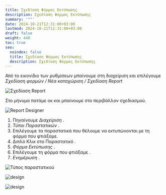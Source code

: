 ```yaml
---
title: Σχεδίαση Φόρμας Εκτύπωσης
description: Σχεδίαση Φόρμας Εκτύπωσης
summary: '""'
date: 2024-10-21T12:31:00+03:00
lastmod: 2024-10-21T12:31:00+03:00
draft: false
weight: 440
toc: true
seo:
  noindex: false
  title: Σχεδίαση Φόρμας Εκτύπωσης
  description: Σχεδίαση Φόρμας Εκτύπωσης
---
```


Από το εικονίδιο των ρυθμίσεων μπαίνουμε στη διαχείριση και επιλέγουμε _Σχεδίαση φορμών / Νέα καταχώριση / Σχεδίαση Report_

![Σχεδίαση Report](/images/forma-parastatikou.jpg "Σχεδίαση Report")

Στο μήνυμα πατάμε οκ και μπαίνουμε στο περιβάλλον σχεδιασμού.

![Report Designer](/images/erport-designer.jpg "Report Designer")

1. Πηγαίνουμε _Διαχείριση_ .
2. _Τύποι Παραστατικών ._
3. Επιλέγουμε τα παραστατικά που θέλουμε να εκτυπώνονται με τη φόρμα που φτιάξαμε.
4. Διπλό Κλικ στο Παραστατικό .
5. _Φόρμα Εκτύπωσης_ .
6. Επιλέγουμε τη φόρμα που φτιάξαμε .
7. _Ενημέρωση_ .

![Τύπος παραστατικού](/images/parastatika-types.jpg "Τύπος παραστατικού")

![design](/images/design.gif "design")

![design](/images/design-2.gif "design")
